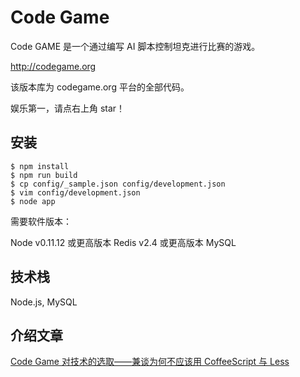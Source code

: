 # Code Game

Code GAME 是一个通过编写 AI 脚本控制坦克进行比赛的游戏。

http://codegame.org

该版本库为 codegame.org 平台的全部代码。

娱乐第一，请点右上角 star！

## 安装

    $ npm install
    $ npm run build
    $ cp config/_sample.json config/development.json
    $ vim config/development.json
    $ node app

需要软件版本：

Node v0.11.12 或更高版本
Redis v2.4 或更高版本
MySQL

## 技术栈

Node.js, MySQL

## 介绍文章

[Code Game 对技术的选取——兼谈为何不应该用 CoffeeScript 与 Less](http://zihua.li/2014/11/talk-about-codegame/)
